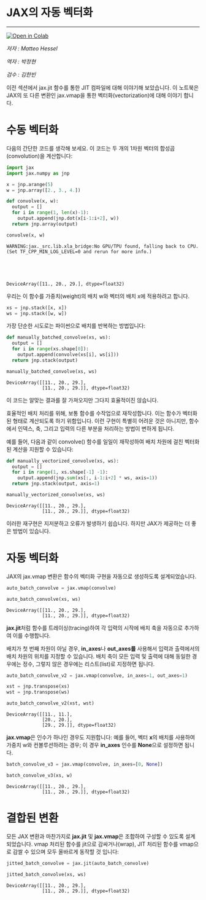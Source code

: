 # JAX의 자동 벡터화
---
<a href="https://colab.research.google.com/github/google/jax/blob/main/docs/jax-101/03-vectorization.ipynb" target="_parent"><img src="https://colab.research.google.com/assets/colab-badge.svg" alt="Open in Colab"/></a>

*저자 : Matteo Hessel*

*역자 : 박정현*

*검수 : 김한빈*

이전 섹션에서 jax.jit 함수를 통한 JIT 컴파일에 대해 이야기해 보았습니다.
이 노트북은 JAX의 또 다른 변환인 jax.vmap을 통한 벡터화(vectorization)에 대해 이야기 합니다.

# 수동 벡터화

다음의 간단한 코드를 생각해 보세요. 이 코드는 두 개의 1차원 벡터의 합성곱(convolution)을 계산합니다:


```python
import jax
import jax.numpy as jnp

x = jnp.arange(5)
w = jnp.array([2., 3., 4.])

def convolve(x, w):
  output = []
  for i in range(1, len(x)-1):
    output.append(jnp.dot(x[i-1:i+2], w))
  return jnp.array(output)

convolve(x, w)
```

    WARNING:jax._src.lib.xla_bridge:No GPU/TPU found, falling back to CPU. (Set TF_CPP_MIN_LOG_LEVEL=0 and rerun for more info.)





    DeviceArray([11., 20., 29.], dtype=float32)



우리는 이 함수를 가중치(weight)의 배치 w와 벡터의 배치 x에 적용하려고 합니다.


```python
xs = jnp.stack([x, x])
ws = jnp.stack([w, w])
```

가장 단순한 시도로는 파이썬으로 배치를 반복하는 방법입니다:


```python
def manually_batched_convolve(xs, ws):
  output = []
  for i in range(xs.shape[0]):
    output.append(convolve(xs[i], ws[i]))
  return jnp.stack(output)

manually_batched_convolve(xs, ws)
```




    DeviceArray([[11., 20., 29.],
                 [11., 20., 29.]], dtype=float32)



이 코드는 알맞는 결과를 잘 가져오지만 그다지 효율적이진 않습니다.

효율적인 배치 처리를 위해, 보통 함수를 수작업으로 재작성합니다. 이는 함수가 벡터화된 형태로 계산되도록 하기 위함입니다. 이런 구현이 특별히 어려운 것은 아니지만, 함수에서 인덱스, 축, 그리고 입력의 다른 부분을 처리하는 방법이 변하게 됩니다.

예를 들어, 다음과 같이 convolve() 함수를 일일이 재작성하여 배치 차원에 걸친 벡터화된 계산을 지원할 수 있습니다:


```python
def manually_vectorized_convolve(xs, ws):
  output = []
  for i in range(1, xs.shape[-1] -1):
    output.append(jnp.sum(xs[:, i-1:i+2] * ws, axis=1))
  return jnp.stack(output, axis=1)

manually_vectorized_convolve(xs, ws)
```




    DeviceArray([[11., 20., 29.],
                 [11., 20., 29.]], dtype=float32)




이러한 재구현은 지저분하고 오류가 발생하기 쉽습니다. 하지만 JAX가 제공하는 더 좋은 방법이 있습니다.

# 자동 벡터화

JAX의 jax.vmap 변환은 함수의 벡터화 구현을 자동으로 생성하도록 설계되었습니다.


```python
auto_batch_convolve = jax.vmap(convolve)

auto_batch_convolve(xs, ws)
```




    DeviceArray([[11., 20., 29.],
                 [11., 20., 29.]], dtype=float32)



**jax.jit**처럼 함수를 트레이싱(tracing)하여 각 입력의 시작에 배치 축을 자동으로 추가하여 이를 수행합니다.

배치가 첫 번째 차원이 아닐 경우, **in_axes**나 **out_axes를** 사용해서 입력과 출력에서의 배치 차원의 위치를 지정할 수 있습니다. 배치 축이 모든 입력 및 출력에 대해 동일한 경우에는 정수, 그렇지 않은 경우에는 리스트(list)로 지정하면 됩니다.


```python
auto_batch_convolve_v2 = jax.vmap(convolve, in_axes=1, out_axes=1)

xst = jnp.transpose(xs)
wst = jnp.transpose(ws)

auto_batch_convolve_v2(xst, wst)
```




    DeviceArray([[11., 11.],
                 [20., 20.],
                 [29., 29.]], dtype=float32)



**jax.vmap**은 인수가 하나인 경우도 지원합니다: 예를 들어, 벡터 **x**의 배치를 사용하여 가중치 w와 컨볼루션하려는 경우; 이 경우 **in_axes** 인수를 **None**으로 설정하면 됩니다.


```python
batch_convolve_v3 = jax.vmap(convolve, in_axes=[0, None])

batch_convolve_v3(xs, w)
```




    DeviceArray([[11., 20., 29.],
                 [11., 20., 29.]], dtype=float32)



# 결합된 변환


모든 JAX 변환과 마찬가지로 **jax.jit** 및 **jax.vmap**은 조합하여 구성할 수 있도록 설계되었습니다. vmap 처리된 함수를 jit으로 감싸거나(wrap), JIT 처리된 함수를 vmap으로 감쌀 수 있으며 모두 올바르게 동작할 것 입니다:


```python
jitted_batch_convolve = jax.jit(auto_batch_convolve)

jitted_batch_convolve(xs, ws)
```




    DeviceArray([[11., 20., 29.],
                 [11., 20., 29.]], dtype=float32)


